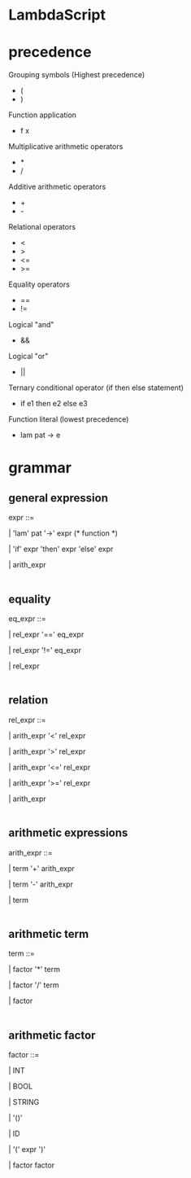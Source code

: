 # LambdaScript

# precedence

Grouping symbols (Highest precedence)
  + (
  + )

Function application
  + f x

Multiplicative arithmetic operators
  + \*
  + /

Additive arithmetic operators
  + \+
  + \-

Relational operators
  + <
  + \>
  + <=
  + \>=

Equality operators
  + ==
  + !=

Logical "and"
  + &&

Logical "or"
  + ||

Ternary conditional operator (if then else statement)
  + if e1 then e2 else e3
  
Function literal (lowest precedence)
  + lam pat -> e


# grammar

## general expression
expr ::= 

  | 'lam' pat '->' expr (* function *)

  | 'if' expr 'then' expr 'else' expr

  | arith_expr
<br><br>
## equality
eq_expr ::=

  | rel_expr '==' eq_expr

  | rel_expr '!=' eq_expr

  | rel_expr
<br><br>
## relation
rel_expr ::=

  | arith_expr '<' rel_expr

  | arith_expr '>' rel_expr

  | arith_expr '<=' rel_expr

  | arith_expr '>=' rel_expr

  | arith_expr
<br><br>
## arithmetic expressions
arith_expr ::= 

  | term '+' arith_expr 

  | term '-' arith_expr 

  | term
  <br><br>
## arithmetic term
term ::= 

  | factor '*' term 

  | factor '/' term 

  | factor
<br><br>
## arithmetic factor
factor ::= 

  | INT

  | BOOL

  | STRING

  | '()'

  | ID

  | '(' expr ')'

  | factor factor